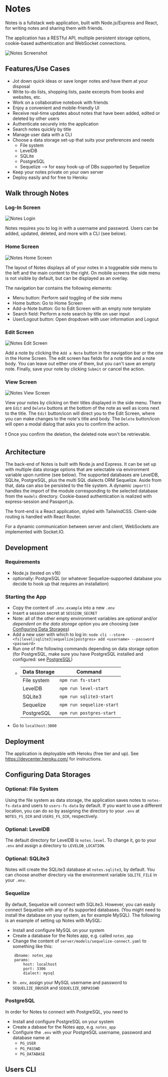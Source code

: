 # Notes

Notes is a fullstack web application, built with Node.js/Express and React, for writing notes and sharing them with friends.

The application has a RESTful API, multiple persistent storage options, cookie-based authentication and WebSocket connections.

![Notes Screenshot](documentation/notes_welcome_sm.png)

## Features/Use Cases

- Jot down quick ideas or save longer notes and have them at your disposal
- Write to-do lists, shopping lists, paste excerpts from books and websites, etc.
- Work on a collaborative notebook with friends
- Enjoy a convenient and mobile-friendly UI
- Receive real-time updates about notes that have been added, edited or deleted by other users
- Authenticate securely into the application
- Search notes quickly by title
- Manage user data with a CLI
- Choose a data storage set-up that suits your preferences and needs
    - File system
    - LevelDB
    - SQLite
    - PostgreSQL
    - Sequelize --> for easy hook-up of DBs supported by Sequelize
- Keep your notes private on your own server
- Deploy easily and for free to Heroku

## Walk through Notes

### Log-In Screen

![Notes Login](documentation/notes_login_sm.png)

Notes requires you to log in with a username and password. Users can be added, updated, deleted, and more with a CLI (see below).

### Home Screen

![Notes Home Screen](documentation/notes_home_sm.png)

The layout of Notes displays all of your notes in a toggeable side menu to the left and the main content to the right. On mobile screens the side menu is not visible by default, but can be displayed as an overlay.

 The navigation bar contains the following elements:

- Menu button: Perform said toggling of the side menu
- Home button: Go to Home Screen
- Add-a-Note button: Go to Edit Screen with an empty note template
- Search field: Perform a note search by title on user input
- User/Logout button: Open dropdown with user information and Logout

### Edit Screen

![Notes Edit Screen](documentation/notes_add_sm.png)

Add a note by clicking the `Add a Note` button in the navigation bar or the one in the Home Screen. The edit screen has fields for a note title and a note body. You can leave out either one of them, but you can't save an empty note. Finally, save your note by clicking `Submit` or cancel the action.

### View Screen

![Notes View Screen](documentation/notes_view_sm.png)

View your notes by clicking on their titles displayed in the side menu. There are `Edit` and `Delete` buttons at the bottom of the note as well as icons next to the title. The `Edit` button/icon will direct you to the Edit Screen, where you can make changes to the note's title and body. The `Delete` button/icon will open a modal dialog that asks you to confirm the action.

:exclamation: Once you confirm the deletion, the deleted note won't be retrievable.

## Architecture

The back-end of Notes is built with Node.js and Express. It can be set up with multiple data storage options that are selectable via environment variable upon runtime (see below). The supported databases are LevelDB, SQLite, PostgreSQL, plus the multi SQL dialects ORM Sequelize. Aside from that, data can also be persisted to the file system. A dynamic `import()` handles the import of the module corresponding to the selected database from the `models` directory. Cookie-based authentication is realized with express-session and Passport.js.

The front-end is a React application, styled with TailwindCSS. Client-side routing is handled with React Router.

For a dynamic communication between server and client, WebSockets are implemented with Socket.IO.

## Development

### Requirements

- Node.js (tested on v16)
- optionally: PostgreSQL (or whatever Sequelize-supported database you decide to hook up that requires an installation)

### Starting the App

- Copy the content of `.env.example` into a new `.env`
- Insert a session secret at `SESSION_SECRET`
- Note: all of the other empty environment variables are *optional* and/or *dependent on the data storage option* you are choosing (see [Configuring Data Storages](##Configuring-Data-Storages))
- Add a new user with which to log in: `node cli --store <fs|level|sqlite3|sequelize|postgres> add <username> --password <password>`
- Run one of the following commands depending on data storage option (for PostgreSQL, make sure you have PostgreSQL installed and configured: see [PostgreSQL](###PostgreSQL))
    - | Data Storage | Command |
      | --- | --- |
      | File system | `npm run fs-start` |
      | LevelDB | `npm run level-start` |
      | SQLite3 | `npm run sqlite3-start` |
      | Sequelize | `npm run sequelize-start` |
      | PostgreSQL | `npm run postgres-start` |
- Go to `localhost:3000`

## Deployment

The application is deployable with Heroku (free tier and up). See https://devcenter.heroku.com/ for instructions.

## Configuring Data Storages

### Optional: File System

Using the file system as data storage, the application saves notes to `notes-fs-data` and users to `users-fs-data` by default. If you want to use a different location, you can do so by assigning the directory to your `.env` at `NOTES_FS_DIR` and `USERS_FS_DIR`, respectively.

### Optional: LevelDB

The default directory for LevelDB is `notes.level`. To change it, go to your `.env` and assign a directory to `LEVELDB_LOCATION`.

### Optional: SQLite3

Notes will create the SQLite3 database at `notes.sqlite3`, by default. You can choose another directory via the environment variable `SQLITE_FILE` in your `.env`.

### Sequelize

By default, Sequelize will connect with SQLite3. However, you can easily connect Sequelize with any of its supported databases. (You might need to install the database on your system, as for example MySQL). The following is an example of setting up Notes with MySQL:

- Install and configure MySQL on your system
- Create a database for the Notes app, e.g. called `notes_app`
- Change the content of `server/models/sequelize-connect.yaml` to something like this:
```
    dbname: notes_app
    params:
        host: localhost
        port: 3306
        dialect: mysql
```
- In `.env`, assign your MySQL username and password to `SEQUELIZE_DBUSER` and `SEQUELIZE_DBPASSWD`

### PostgreSQL

In order for Notes to connect with PostgreSQL, you need to 

- Install and configure PostgreSQL on your system
- Create a dabase for the Notes app, e.g. `notes_app`
- Configure the `.env` with your PostgreSQL username, password and database name at
    - `PG_USER`
    - `PG_PASSWD`
    - `PG_DATABASE`

## Users CLI

